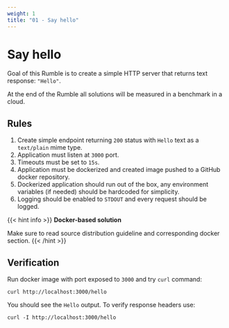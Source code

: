 ```yaml
---
weight: 1
title: "01 - Say hello"
---
```


# Say hello

Goal of this Rumble is to create a simple HTTP server that returns text response: `"Hello"`.

At the end of the Rumble all solutions will be measured in a benchmark in a cloud.

## Rules

1. Create simple endpoint returning `200` status with `Hello` text as a `text/plain` mime type.
2. Application must listen at `3000` port.
3. Timeouts must be set to `15s`.
4. Application must be dockerized and created image pushed to a GitHub docker repository.
5. Dockerized application should run out of the box, any environment variables (if needed) should be hardcoded for simplicity.
6. Logging should be enabled to `STDOUT` and every request should be logged.

{{< hint info >}}
**Docker-based solution**

Make sure to read source distribution guideline and corresponding docker section.
{{< /hint >}}

## Verification

Run docker image with port exposed to `3000` and try `curl` command:

```
curl http://localhost:3000/hello
```

You should see the `Hello` output.
To verify response headers use:

```
curl -I http://localhost:3000/hello
```
